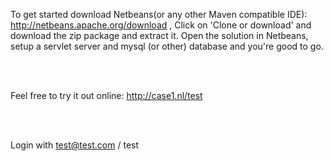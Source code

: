 To get started download Netbeans(or any other Maven compatible IDE): http://netbeans.apache.org/download , Click on 'Clone or download' and download the zip package and extract it.
Open the solution in Netbeans, setup a servlet server and mysql (or other) database and you're good to go.

<br/>
<br/>

Feel free to try it out online: http://case1.nl/test

<br/>
<br/>

Login with test@test.com / test
